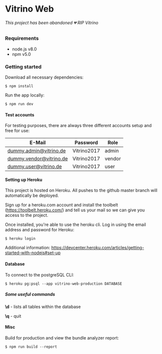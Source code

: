 # Vitrino Web

###### This project has been abandoned :broken_heart: RIP Vitrino

### Requirements

  - node.js v8.0
  - npm v5.0
  

### Getting started

Download all necessary dependencies:

```
$ npm install
```

Run the app locally:

```
$ npm run dev
```

#### Test accounts

For testing purposes, there are always three different accounts setup and free for use:

| E-Mail                  | Password    | Role   |
|-------------------------|-------------|--------|
| dummy.admin@vitrino.de  | Vitrino2017 | admin  |
| dummy.vendor@vitrino.de | Vitrino2017 | vendor |
| dummy.user@vitrino.de   | Vitrino2017 | user   |


#### Setting up Heroku

This project is hosted on Heroku. All pushes to the github master branch will automatically be deployed.

Sign up for a heroku.com account and install the toolbelt (https://toolbelt.heroku.com/) and tell us your mail so we can give you access to the project.

Once installed, you're able to use the heroku cli. Log in using the email address and password for Heroku:

```
$ heroku login
```

Additional information: https://devcenter.heroku.com/articles/getting-started-with-nodejs#set-up


#### Database

To connect to the postgreSQL CLI:

```
$ heroku pg:psql --app vitrino-web-production DATABASE
```


##### Some useful commands

**\d** - lists all tables within the database

**\q** - quit


#### Misc
Build for production and view the bundle analyzer report:

```
$ npm run build --report
```
